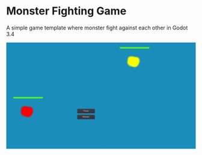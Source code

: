 # Monster Fighting Game
A simple game template where monster fight against each other in Godot 3.4

![Storey animation](docs/monster_fight.gif?raw=true)
